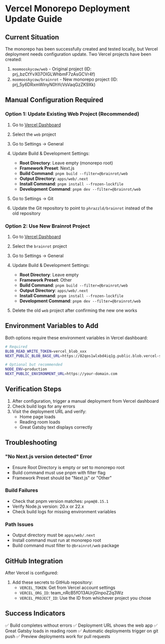 # Vercel Monorepo Deployment Update Guide

## Current Situation
The monorepo has been successfully created and tested locally, but Vercel deployment needs configuration update. Two Vercel projects have been created:
1. `moomooskycow/web` - Original project (ID: prj_bzCtYvX07OIGLWhbmF7zAsGCVr4f)
2. `moomooskycow/brainrot` - New monorepo project (ID: prj_5y6DRxmWInyN0hYcVsVaqGzZK9Xk)

## Manual Configuration Required

### Option 1: Update Existing Web Project (Recommended)
1. Go to [Vercel Dashboard](https://vercel.com/dashboard)
2. Select the `web` project
3. Go to Settings → General
4. Update Build & Development Settings:
   - **Root Directory**: Leave empty (monorepo root)
   - **Framework Preset**: Next.js
   - **Build Command**: `pnpm build --filter=@brainrot/web`
   - **Output Directory**: `apps/web/.next`
   - **Install Command**: `pnpm install --frozen-lockfile`
   - **Development Command**: `pnpm dev --filter=@brainrot/web`

5. Go to Settings → Git
6. Update the Git repository to point to `phrazzld/brainrot` instead of the old repository

### Option 2: Use New Brainrot Project
1. Go to [Vercel Dashboard](https://vercel.com/dashboard)
2. Select the `brainrot` project
3. Go to Settings → General
4. Update Build & Development Settings:
   - **Root Directory**: Leave empty
   - **Framework Preset**: Other
   - **Build Command**: `pnpm build --filter=@brainrot/web`
   - **Output Directory**: `apps/web/.next`
   - **Install Command**: `pnpm install --frozen-lockfile`
   - **Development Command**: `pnpm dev --filter=@brainrot/web`

5. Delete the old `web` project after confirming the new one works

## Environment Variables to Add
Both options require these environment variables in Vercel dashboard:

```bash
# Required
BLOB_READ_WRITE_TOKEN=vercel_blob_xxx
NEXT_PUBLIC_BLOB_BASE_URL=https://82qos1wlxbd4iq1g.public.blob.vercel-storage.com

# Optional but recommended
NODE_ENV=production
NEXT_PUBLIC_ENVIRONMENT_URL=https://your-domain.com
```

## Verification Steps
1. After configuration, trigger a manual deployment from Vercel dashboard
2. Check build logs for any errors
3. Visit the deployment URL and verify:
   - Home page loads
   - Reading room loads
   - Great Gatsby text displays correctly

## Troubleshooting

### "No Next.js version detected" Error
- Ensure Root Directory is empty or set to monorepo root
- Build command must use pnpm with filter flag
- Framework Preset should be "Next.js" or "Other"

### Build Failures
- Check that pnpm version matches: `pnpm@8.15.1`
- Verify Node.js version: 20.x or 22.x
- Check build logs for missing environment variables

### Path Issues
- Output directory must be `apps/web/.next`
- Install command must run at monorepo root
- Build command must filter to `@brainrot/web` package

## GitHub Integration
After Vercel is configured:
1. Add these secrets to GitHub repository:
   - `VERCEL_TOKEN`: Get from Vercel account settings
   - `VERCEL_ORG_ID`: team_nRcB5fO13AUrjGlnpoZ2q3Wz
   - `VERCEL_PROJECT_ID`: Use the ID from whichever project you chose

## Success Indicators
✅ Build completes without errors
✅ Deployment URL shows the web app
✅ Great Gatsby loads in reading room
✅ Automatic deployments trigger on git push
✅ Preview deployments work for pull requests